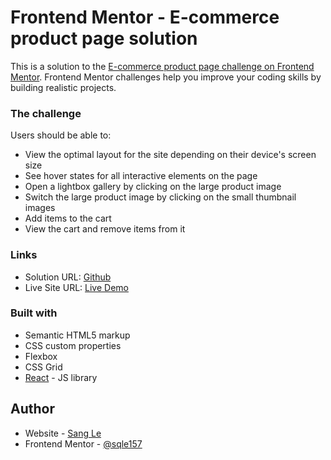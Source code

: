 # Frontend Mentor - E-commerce product page solution

This is a solution to the [E-commerce product page challenge on Frontend Mentor](https://www.frontendmentor.io/challenges/ecommerce-product-page-UPsZ9MJp6). Frontend Mentor challenges help you improve your coding skills by building realistic projects.

### The challenge

Users should be able to:

- View the optimal layout for the site depending on their device's screen size
- See hover states for all interactive elements on the page
- Open a lightbox gallery by clicking on the large product image
- Switch the large product image by clicking on the small thumbnail images
- Add items to the cart
- View the cart and remove items from it

### Links

- Solution URL: [Github](https://github.com/sqle157/ecommerce-product-page)
- Live Site URL: [Live Demo](https://space-tourism-website-ol1gl7npe-sqle157.vercel.app/)

### Built with

- Semantic HTML5 markup
- CSS custom properties
- Flexbox
- CSS Grid
- [React](https://reactjs.org/) - JS library

## Author

- Website - [Sang Le](https://github.com/sqle157)
- Frontend Mentor - [@sqle157](https://www.frontendmentor.io/profile/sqle157)
